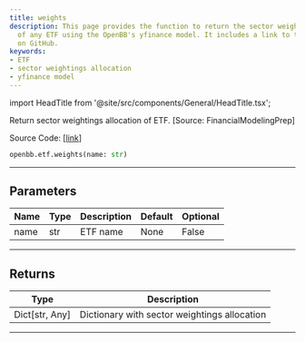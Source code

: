 ```yaml
---
title: weights
description: This page provides the function to return the sector weightings allocation
  of any ETF using the OpenBB's yfinance model. It includes a link to the source code
  on GitHub.
keywords:
- ETF
- sector weightings allocation
- yfinance model
---
```


import HeadTitle from '@site/src/components/General/HeadTitle.tsx';

<HeadTitle title="etf.weights - Reference | OpenBB SDK Docs" />

Return sector weightings allocation of ETF. [Source: FinancialModelingPrep]

Source Code: [[link](https://github.com/OpenBB-finance/OpenBBTerminal/tree/main/openbb_terminal/etf/fmp_model.py#L23)]

```python wordwrap
openbb.etf.weights(name: str)
```

---

## Parameters

| Name | Type | Description | Default | Optional |
| ---- | ---- | ----------- | ------- | -------- |
| name | str | ETF name | None | False |


---

## Returns

| Type | Description |
| ---- | ----------- |
| Dict[str, Any] | Dictionary with sector weightings allocation |
---

